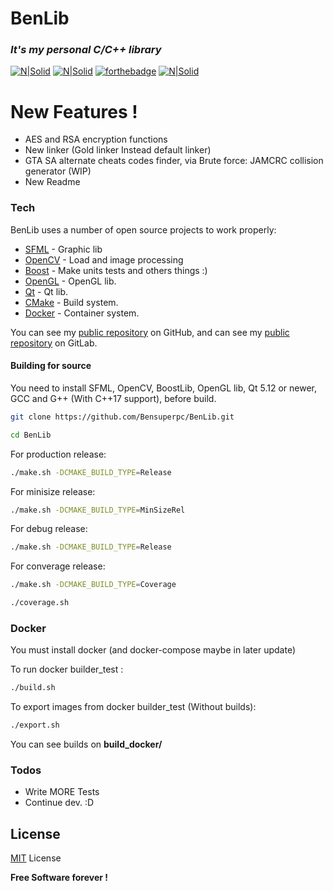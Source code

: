 # BenLib

### _It's my personal C/C++ library_

[![N|Solid](https://forthebadge.com/images/badges/made-with-c-plus-plus.svg)](https://isocpp.org/) [![N|Solid](https://forthebadge.com/images/badges/made-with-c.svg)](https://isocpp.org/) [![forthebadge](https://forthebadge.com/images/badges/built-with-love.svg)](https://forthebadge.com) [![N|Solid](https://forthebadge.com/images/badges/powered-by-qt.svg)](https://www.qt.io/) 

# New Features !

  - AES and RSA encryption functions
  - New linker (Gold linker Instead default linker)
  - GTA SA alternate cheats codes finder, via Brute 
  force: JAMCRC collision generator (WIP)
  - New Readme

### Tech

BenLib uses a number of open source projects to work properly:

* [SFML] - Graphic lib
* [OpenCV] - Load and image processing
* [Boost] - Make units tests and others things :)
* [OpenGL] - OpenGL lib.
* [Qt] - Qt lib.
* [CMake] - Build system.
* [Docker] - Container system.

You can see my [public repository][ben_github] on GitHub, and can see my [public repository][ben_gitlab] on GitLab.

#### Building for source
You need to install SFML, OpenCV, BoostLib, OpenGL lib, Qt 5.12 or newer, GCC and G++ (With C++17 support), before build.

```sh
git clone https://github.com/Bensuperpc/BenLib.git
```

```sh
cd BenLib
```

For production release:
```sh
./make.sh -DCMAKE_BUILD_TYPE=Release
```

For minisize release:
```sh
./make.sh -DCMAKE_BUILD_TYPE=MinSizeRel
```

For debug release:
```sh
./make.sh -DCMAKE_BUILD_TYPE=Release
```

For converage release:
```sh
./make.sh -DCMAKE_BUILD_TYPE=Coverage
```
```sh
./coverage.sh
```

### Docker
You must install docker (and docker-compose maybe in later update)

To run docker builder_test :
```sh
./build.sh
```

To export images from docker builder_test (Without builds):

```sh
./export.sh
```

You can see builds on **build_docker/**

### Todos

 - Write MORE Tests
 - Continue dev. :D

License
----

[MIT] License


**Free Software forever !**

   [OpenCV]: <https://opencv.org>
   [SFML]: <https://www.sfml-dev.org>
   [Boost]: <https://www.boost.org>
   [OpenGL]: <https://www.opengl.org>
   [Qt]: <https://www.qt.io/>
   [CMake]: <https://cmake.org/>
   [Docker]: <https://www.docker.com/>
   
   [ben_github]: <https://github.com/Bensuperpc>
   [ben_gitlab]: <https://gitlab.com/Bensuperpc>
   [MIT]: LICENSE
   
 
